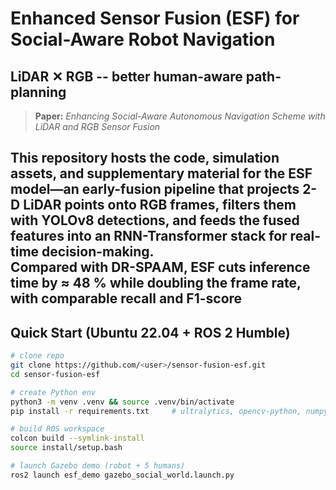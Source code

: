 # Enhanced Sensor Fusion (ESF) for Social-Aware Robot Navigation  
LiDAR ✕ RGB -- better human-aware path-planning
---

> **Paper:** *Enhancing Social-Aware Autonomous Navigation Scheme with LiDAR and RGB Sensor Fusion*  

This repository hosts the code, simulation assets, and supplementary material for the **ESF** model—an early-fusion pipeline that projects 2-D LiDAR points onto RGB frames, filters them with YOLOv8 detections, and feeds the fused features into an RNN-Transformer stack for real-time decision-making.  
Compared with DR-SPAAM, ESF cuts inference time by **≈ 48 %** while doubling the frame rate, with comparable recall and F1-score 
---

## Quick Start (Ubuntu 22.04 + ROS 2 Humble)

```bash
# clone repo
git clone https://github.com/<user>/sensor-fusion-esf.git
cd sensor-fusion-esf

# create Python env
python3 -m venv .venv && source .venv/bin/activate
pip install -r requirements.txt     # ultralytics, opencv-python, numpy, etc.

# build ROS workspace
colcon build --symlink-install
source install/setup.bash

# launch Gazebo demo (robot + 5 humans)
ros2 launch esf_demo gazebo_social_world.launch.py
